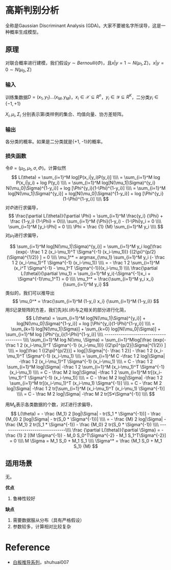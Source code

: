 # 高斯判别分析

全称是Gaussian Discriminant Analysis (GDA)。大家不要被名字所误导，这是一种概率生成模型。

## 原理

对联合概率进行建模，我们假设$y \sim Bernoulli(\Phi)$，且$x|y=1 \sim N(\mu_1, \Sigma)$，$x|y=0 \sim N(\mu_0, \Sigma)$

### 输入

训练集数据$D = {(x_1,y_1) ... (x_M,y_M)}$，$x_i \in \mathcal{X} \subseteq R^n$，$y_i \in \mathcal{Y} \subseteq R^K$，二分类$y_i \in  \{-1, +1\}$

$X_i, \mu_i, \Sigma_i$ 分别表示第i类样例的集合、均值向量、协方差矩阵。

### 输出

各分类的概率。如果是二分类就是{+1, -1}的概率。

### 损失函数

令$\theta = (\mu_0, \mu_1, \sigma, \Phi)$。计算似然
$$
L(\theta) = \sum_{i=1}^M log[P(x_i|y_i)P(y_i)] \\\\
= \sum_{i=1}^M log P(x_i|y_i) + log P(y_i) \\\\
= \sum_{i=1}^M log[N(\mu_1|\Sigma)^{y_i} N(\mu_0|\Sigma)^{1-y_i}] + log [\Phi^{y_i}(1-\Phi)^{1-y_i}] \\\\
= \sum_{i=1}^M log[N(\mu_1|\Sigma)^{y_i}] + log[N(\mu_0|\Sigma)^{1-y_i}] + log [\Phi^{y_i}(1-\Phi)^{1-y_i}] \\\\
$$
对$\Phi$进行求偏导，
$$
\frac{\partial L(\theta)}{\partial \Phi} = \sum_{i=1}^M \frac{y_i} {\Phi} + \frac {1-y_i} {1-\Phi} = 0\\\\
\sum_{i=1}^M  {\Phi}(1-y_i) - (1-\Phi)y_i = 0 \\\\
\sum_{i=1}^M [y_i-\Phi] = 0 \\\\
\Phi = \frac {1} {M} \sum_{i=1}^M y_i \\\\
$$
对$\mu_1$进行求偏导，

$$
\sum_{i=1}^M log[N(\mu_1|\Sigma)^{y_i}] = \sum_{i=1}^M y_i log[\frac {exp(- \frac 1 2 (x_i-\mu_1)^T \Sigma^{-1} (x_i-\mu_1))} {(2\pi)^{p/2}(\Sigma)^{1/2}} ] = 0 \\\\
\mu_1^* = argmax_{\mu_1} \sum_{i=1}^M y_i (- \frac 1 2 (x_i-\mu_1)^T \Sigma^{-1} (x_i-\mu_1)) \\\\
= - \frac 1 2 \sum_{i=1}^M (x_i^T \Sigma^{-1} - \mu_1^T \Sigma^{-1})(x_i-\mu_1) \\\\
\frac{\partial L(\theta)}{\partial \mu_1} = \sum_{i=1}^M y_i(-\Sigma^{-1}x_i + \Sigma^{-1}\mu_1^T) = 0 \\\\
\mu_1^* = \frac{\sum_{i=1}^M y_i x_i} {\sum_{i=1}^M y_i}
$$
类似的，我们可以推导出
$$
\mu_0^* = \frac{\sum_{i=1}^M (1-y_i) x_i} {\sum_{i=1}^M (1-y_i)}
$$
用$S$记录矩阵的方差，我们先对$L(\theta)$与之相关的部分进行化简，
$$
L(\theta) = \sum_{i=1}^M log[N(\mu_1|\Sigma)^{y_i}] + log[N(\mu_0|\Sigma)^{1-y_i}] + log [\Phi^{y_i}(1-\Phi)^{1-y_i}] \\\\
= \sum_{k=1} log[N(\mu_1|\Sigma)] + \sum_{k=0} log[N(\mu_0|\Sigma)] + \sum_{i=1}^M log [\Phi^{y_i}(1-\Phi)^{1-y_i}] \\\\
-------------------------------------- \\\\
\sum_{i=1}^M log N(\mu, \Sigma) = \sum_{i=1}^Mlog[\frac {exp(- \frac 1 2 (x_i-\mu_1)^T \Sigma^{-1} (x_i-\mu_1))} {(2\pi)^{p/2}|\Sigma|^{1/2}} ] \\\\
= log[\frac 1 {(2\pi)^{p/2}}] + log[|\Sigma|^{- \frac 1 2}] - \frac 1 2 (x_i-\mu_1)^T \Sigma^{-1} (x_i-\mu_1) \\\\
= \sum_{i=1}^M C -\frac 1 2 log|\Sigma| -\frac 1 2 (x_i-\mu_1)^T \Sigma^{-1} (x_i-\mu_1) \\\\
= C - \frac 1 2 \sum_{i=1}^M log|\Sigma| -\frac 1 2 \sum_{i=1}^M (x_i-\mu_1)^T \Sigma^{-1} (x_i-\mu_1) \\\\
= C - \frac M 2 log|\Sigma| -\frac 1 2 \sum_{i=1}^M tr[(x_i-\mu_1)^T \Sigma^{-1} (x_i-\mu_1)] \\\\
= C - \frac M 2 log|\Sigma| -\frac 1 2 \sum_{i=1}^M tr[(x_i-\mu_1)^T  (x_i-\mu_1) \Sigma^{-1}] \\\\
= C - \frac M 2 log|\Sigma| -\frac 1 2 tr[\sum_{i=1}^M (x_i-\mu_1)^T  (x_i-\mu_1) \Sigma^{-1}] \\\\
= C - \frac M 2 log|\Sigma| -\frac M 2 tr[S*\Sigma^{-1}] \\\\
$$

用$M_k$表示各类数据的个数，对$\Sigma$进行求偏导，
$$
L(\theta) = - \frac {M_1} 2 [log|\Sigma| - tr(S_1 * \Sigma^{-1})] - \frac {M_0} 2 [log|\Sigma| - tr(S_0 * \Sigma^{-1})] \\\\
= - \frac {M} 2 log|\Sigma| - \frac {M_1} 2  tr(S_1 * \Sigma^{-1}) - \frac {M_0} 2  tr(S_0 * \Sigma^{-1}) \\\\
-------------------------------\\\\
\frac {\partial L(\theta)}{\partial \Sigma} = - \frac {1} 2 [(M \Sigma^{-1}) - M_0 S_0^T\Sigma^{-2} - M_1 S_1^T\Sigma^{-2}] = 0 \\\\
M \Sigma = M_1 S_0 + M_1 S_1 \\\\
\Sigma^* = \frac {M_1 S_0 + M_1 S_1} {M}
$$


## 适用场景

无。

**优点**

1. 鲁棒性较好

**缺点**

1. 需要数据服从分布（具有严格假设）
2. 参数较多，计算相对比较复杂





# Reference

- [白板推导系列](https://github.com/shuhuai007/Machine-Learning-Session)，shuhuai007